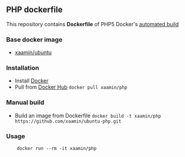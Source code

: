 ## PHP dockerfile
This repository contains **Dockerfile** of PHP5 Docker's [automated build](https://hub.docker.com/r/xaamin/php)

### Base docker image
* [xaamin/ubuntu](https://registry.hub.docker.com/r/xaamin/ubuntu)

### Installation
* Install [Docker](https://www.docker.com)
* Pull from [Docker Hub](https://hub.docker.com/r/xaamin/php) `docker pull xaamin/php`

### Manual build
* Build an image from Dockerfile `docker build -t xaamin/php https://github.com/xaamin/ubuntu-php.git`

### Usage
```
	docker run --rm -it xaamin/php
```
